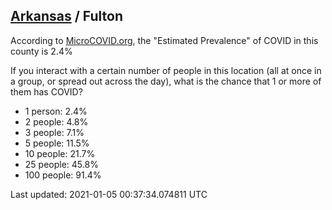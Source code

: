 
## [Arkansas](/united-states/arkansas) / Fulton

According to [MicroCOVID.org](http://microcovid.org),
the "Estimated Prevalence" of COVID in this county is 2.4%

If you interact with a certain number of people in this location
(all at once in a group, or spread out across the day), what is the chance that
1 or more of them has COVID?

- 1 person: 2.4%
- 2 people: 4.8%
- 3 people: 7.1%
- 5 people: 11.5%
- 10 people: 21.7%
- 25 people: 45.8%
- 100 people: 91.4%

Last updated: 2021-01-05 00:37:34.074811 UTC
